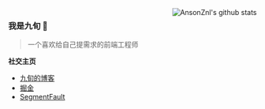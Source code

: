 <img align="right" alt="AnsonZnl's github stats" src="https://github-readme-stats.vercel.app/api?username=AnsonZnl&show_icons=true"/>

### 我是九旬 👋

> 一个喜欢给自己提需求的前端工程师

**社交主页**
- [九旬的博客](https://ansonznl.github.io)
- [掘金](https://juejin.cn/user/4037062426631288)
- [SegmentFault](https://segmentfault.com/u/ansonznl)


